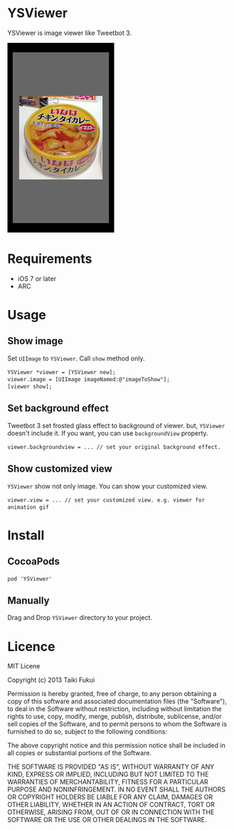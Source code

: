 # YSViewer
YSViewer is image viewer like Tweetbot 3.

![screenshot](./screenshot.png)

# Requirements
- iOS 7 or later
- ARC

# Usage
## Show image
Set `UIImage` to `YSViewer`. Call `show` method only.

``` objc
YSViewer *viewer = [YSViewer new];
viewer.image = [UIImage imageNamed:@"imageToShow"];
[viewer show];
```

## Set background effect
Tweetbot 3 set frosted glass effect to background of viewer. but, `YSViewer` doesn't include it. If you want, you can use `backgroundView` property.

``` objc
viewer.backgroundview = ... // set your original background effect.
```

## Show customized view
`YSViewer` show not only image. You can show your customized view.

``` objc
viewer.view = ... // set your customized view. e.g. viewer for animation gif
```

# Install

## CocoaPods
```
pod 'YSViewer'
```

## Manually
Drag and Drop `YSViewer` directory to your project.

# Licence
MIT Licene

Copyright (c) 2013 Taiki Fukui

Permission is hereby granted, free of charge, to any person obtaining a copy of this software and associated documentation files (the "Software"), to deal in the Software without restriction, including without limitation the rights to use, copy, modify, merge, publish, distribute, sublicense, and/or sell copies of the Software, and to permit persons to whom the Software is furnished to do so, subject to the following conditions:

The above copyright notice and this permission notice shall be included in all copies or substantial portions of the Software.

THE SOFTWARE IS PROVIDED "AS IS", WITHOUT WARRANTY OF ANY KIND, EXPRESS OR IMPLIED, INCLUDING BUT NOT LIMITED TO THE WARRANTIES OF MERCHANTABILITY, FITNESS FOR A PARTICULAR PURPOSE AND NONINFRINGEMENT. IN NO EVENT SHALL THE AUTHORS OR COPYRIGHT HOLDERS BE LIABLE FOR ANY CLAIM, DAMAGES OR OTHER LIABILITY, WHETHER IN AN ACTION OF CONTRACT, TORT OR OTHERWISE, ARISING FROM, OUT OF OR IN CONNECTION WITH THE SOFTWARE OR THE USE OR OTHER DEALINGS IN THE SOFTWARE.
